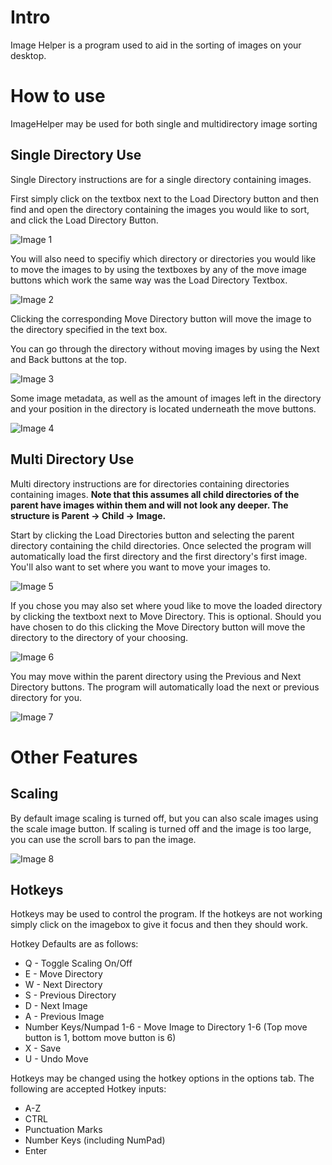 # Intro
Image Helper is a program used to aid in the sorting of images on your desktop.

# How to use

ImageHelper may be used for both single and multidirectory image sorting

## Single Directory Use

Single Directory instructions are for a single directory containing images.


First simply click on the textbox next to the Load Directory button and then find and open the directory containing the images you would like to sort, and click the Load Directory Button.

![Image 1](https://user-images.githubusercontent.com/15950766/122104949-d92cf200-cddd-11eb-8785-3855ec0f6f1b.png)


You will also need to specifiy which directory or directories you would like to move the images to by using the textboxes by any of the move image buttons which work the same way was the Load Directory Textbox.

![Image 2](https://user-images.githubusercontent.com/15950766/122104977-e0540000-cddd-11eb-8f51-792ce92cddb8.png)


Clicking the corresponding Move Directory button will move the image to the directory specified in the text box.

You can go through the directory without moving images by using the Next and Back buttons at the top.

![Image 3](https://user-images.githubusercontent.com/15950766/122104991-e3e78700-cddd-11eb-9d31-bf15c63737f1.png)


Some image metadata, as well as the amount of images left in the directory and your position in the directory is located underneath the move buttons. 

![Image 4](https://user-images.githubusercontent.com/15950766/122104998-e649e100-cddd-11eb-9df7-e3f0c85ff40d.png)


## Multi Directory Use

Multi directory instructions are for directories containing directories containing images.
**Note that this assumes all child directories of the parent have images within them and will not look any deeper. The structure is Parent -> Child -> Image.**

Start by clicking the Load Directories button and selecting the parent directory containing the child directories. Once selected the program will automatically load the first directory and the first directory's first image. You'll also want to set where you want to move your images to.

![Image 5](https://user-images.githubusercontent.com/15950766/122105017-e9dd6800-cddd-11eb-926a-3201c569e990.png)


If you chose you may also set where youd like to move the loaded directory by clicking the textboxt next to Move Directory. This is optional. Should you have chosen to do this clicking the Move Directory button will move the directory to the directory of your choosing.

![Image 6](https://user-images.githubusercontent.com/15950766/122105036-efd34900-cddd-11eb-8374-e5465d063fdd.png)


You may move within the parent directory using the Previous and Next Directory buttons. The program will automatically load the next or previous directory for you.

![Image 7](https://user-images.githubusercontent.com/15950766/122105048-f235a300-cddd-11eb-94ee-b145d759d172.png)



# Other Features

## Scaling

By default image scaling is turned off, but you can also scale images using the scale image button. If scaling is turned off and the image is too large, you can use the scroll bars to pan the image.

![Image 8](https://user-images.githubusercontent.com/15950766/122105059-f5309380-cddd-11eb-96a0-45c1f1eede4c.png)



## Hotkeys
Hotkeys may be used to control the program. If the hotkeys are not working simply click on the imagebox to give it focus and then they should work.

Hotkey Defaults are as follows:
* Q - Toggle Scaling On/Off
* E - Move Directory
* W - Next Directory
* S - Previous Directory
* D - Next Image
* A - Previous Image
* Number Keys/Numpad 1-6 - Move Image to Directory 1-6 (Top move button is 1, bottom move button is 6)
* X - Save
* U - Undo Move

Hotkeys may be changed using the hotkey options in the options tab.
The following are accepted Hotkey inputs:
* A-Z
* CTRL
* Punctuation Marks
* Number Keys (including NumPad)
* Enter




